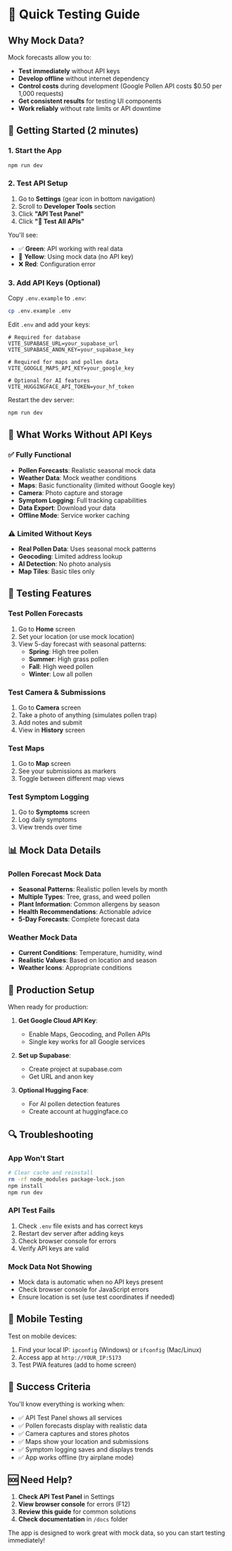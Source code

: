 # 🧪 Quick Testing Guide

## Why Mock Data?

Mock forecasts allow you to:

- **Test immediately** without API keys
- **Develop offline** without internet dependency  
- **Control costs** during development (Google Pollen API costs $0.50 per 1,000 requests)
- **Get consistent results** for testing UI components
- **Work reliably** without rate limits or API downtime

## 🚀 Getting Started (2 minutes)

### 1. Start the App
```bash
npm run dev
```

### 2. Test API Setup
1. Go to **Settings** (gear icon in bottom navigation)
2. Scroll to **Developer Tools** section
3. Click **"API Test Panel"**
4. Click **"🧪 Test All APIs"**

You'll see:
- ✅ **Green**: API working with real data
- 🔄 **Yellow**: Using mock data (no API key)
- ❌ **Red**: Configuration error

### 3. Add API Keys (Optional)

Copy `.env.example` to `.env`:
```bash
cp .env.example .env
```

Edit `.env` and add your keys:
```env
# Required for database
VITE_SUPABASE_URL=your_supabase_url
VITE_SUPABASE_ANON_KEY=your_supabase_key

# Required for maps and pollen data
VITE_GOOGLE_MAPS_API_KEY=your_google_key

# Optional for AI features
VITE_HUGGINGFACE_API_TOKEN=your_hf_token
```

Restart the dev server:
```bash
npm run dev
```

## 🎯 What Works Without API Keys

### ✅ Fully Functional
- **Pollen Forecasts**: Realistic seasonal mock data
- **Weather Data**: Mock weather conditions
- **Maps**: Basic functionality (limited without Google key)
- **Camera**: Photo capture and storage
- **Symptom Logging**: Full tracking capabilities
- **Data Export**: Download your data
- **Offline Mode**: Service worker caching

### ⚠️ Limited Without Keys
- **Real Pollen Data**: Uses seasonal mock patterns
- **Geocoding**: Limited address lookup
- **AI Detection**: No photo analysis
- **Map Tiles**: Basic tiles only

## 🔧 Testing Features

### Test Pollen Forecasts
1. Go to **Home** screen
2. Set your location (or use mock location)
3. View 5-day forecast with seasonal patterns:
   - **Spring**: High tree pollen
   - **Summer**: High grass pollen  
   - **Fall**: High weed pollen
   - **Winter**: Low all pollen

### Test Camera & Submissions
1. Go to **Camera** screen
2. Take a photo of anything (simulates pollen trap)
3. Add notes and submit
4. View in **History** screen

### Test Maps
1. Go to **Map** screen
2. See your submissions as markers
3. Toggle between different map views

### Test Symptom Logging
1. Go to **Symptoms** screen
2. Log daily symptoms
3. View trends over time

## 📊 Mock Data Details

### Pollen Forecast Mock Data
- **Seasonal Patterns**: Realistic pollen levels by month
- **Multiple Types**: Tree, grass, and weed pollen
- **Plant Information**: Common allergens by season
- **Health Recommendations**: Actionable advice
- **5-Day Forecasts**: Complete forecast data

### Weather Mock Data
- **Current Conditions**: Temperature, humidity, wind
- **Realistic Values**: Based on location and season
- **Weather Icons**: Appropriate conditions

## 🚀 Production Setup

When ready for production:

1. **Get Google Cloud API Key**:
   - Enable Maps, Geocoding, and Pollen APIs
   - Single key works for all Google services

2. **Set up Supabase**:
   - Create project at supabase.com
   - Get URL and anon key

3. **Optional Hugging Face**:
   - For AI pollen detection features
   - Create account at huggingface.co

## 🔍 Troubleshooting

### App Won't Start
```bash
# Clear cache and reinstall
rm -rf node_modules package-lock.json
npm install
npm run dev
```

### API Test Fails
1. Check `.env` file exists and has correct keys
2. Restart dev server after adding keys
3. Check browser console for errors
4. Verify API keys are valid

### Mock Data Not Showing
- Mock data is automatic when no API keys present
- Check browser console for JavaScript errors
- Ensure location is set (use test coordinates if needed)

## 📱 Mobile Testing

Test on mobile devices:
1. Find your local IP: `ipconfig` (Windows) or `ifconfig` (Mac/Linux)
2. Access app at `http://YOUR_IP:5173`
3. Test PWA features (add to home screen)

## 🎉 Success Criteria

You'll know everything is working when:
- ✅ API Test Panel shows all services
- ✅ Pollen forecasts display with realistic data
- ✅ Camera captures and stores photos
- ✅ Maps show your location and submissions
- ✅ Symptom logging saves and displays trends
- ✅ App works offline (try airplane mode)

## 🆘 Need Help?

1. **Check API Test Panel** in Settings
2. **View browser console** for errors (F12)
3. **Review this guide** for common solutions
4. **Check documentation** in `/docs` folder

The app is designed to work great with mock data, so you can start testing immediately!
